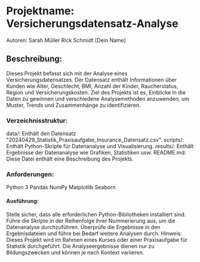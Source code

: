 
# Projektname: Versicherungsdatensatz-Analyse

Autoren:
Sarah Müller
Rick Schmidt
[Dein Name]

## Beschreibung:
Dieses Projekt befasst sich mit der Analyse eines Versicherungsdatensatzes. Der Datensatz enthält Informationen über Kunden wie Alter, Geschlecht, BMI, Anzahl der Kinder, Raucherstatus, Region und Versicherungskosten. Ziel des Projekts ist es, Einblicke in die Daten zu gewinnen und verschiedene Analysemethoden anzuwenden, um Muster, Trends und Zusammenhänge zu identifizieren.

### Verzeichnisstruktur:
data/: Enthält den Datensatz "20240429_Statistik_Praxisaufgabe_Insurance_Datensatz.csv".
scripts/: Enthält Python-Skripte für Datenanalyse und Visualisierung.
results/: Enthält Ergebnisse der Datenanalyse wie Grafiken, Statistiken usw.
README.md: Diese Datei enthält eine Beschreibung des Projekts.

### Anforderungen:
Python 3
Pandas
NumPy
Matplotlib
Seaborn

#### Ausführung:
Stelle sicher, dass alle erforderlichen Python-Bibliotheken installiert sind.
Führe die Skripte in der Reihenfolge ihrer Nummerierung aus, um die Datenanalyse durchzuführen.
Überprüfe die Ergebnisse in den Ergebnisdateien und führe bei Bedarf weitere Analysen durch.
Hinweis:
Dieses Projekt wird im Rahmen eines Kurses oder einer Praxisaufgabe für Statistik durchgeführt.
Die Analyseergebnisse dienen nur zu Bildungszwecken und können je nach Kontext variieren.